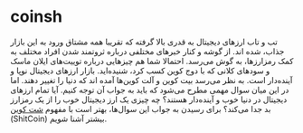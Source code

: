 # coinsh

تب و تاب ارزهای دیجیتال به قدری بالا گرفته که تقریبا همه مشتاق ورود به این بازار جذاب، شده اند. از گوشه و کنار خبرهای مختلفی درباره ثروتمند شدن افراد مختلف به کمک رمزارزها، به گوش می‌رسد. احتمالا شما هم چیزهایی درباره توییت‌های ایلان ماسک و سودهای کلانی که با دوج کوین کسب کرد، شنیده‌اید. بازار ارزهای دیجیتال نوپا و آینده‌دار است. به نظر می‌رسد بیت کوین و آلت کوین‌ها آمده اند که دنیا را تغییر دهند. اما در این میان سوال مهمی مطرح می‌شود که باید به جواب آن توجه کنیم. آیا تمام ارزهای دیجیتال در دنیا خوب و آینده‌دار هستند؟ چه چیزی یک ارز دیجیتال خوب را از یک رمزارز بد جدا می‌کند؟ برای رسیدن به جواب این سوال‌ها، بهتر است با مفهوم <a href="https://arztoday.com/what-is-a-shitcoin/">شت کوین</a> (ShitCoin) بیشتر آشنا شویم.
